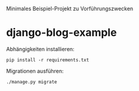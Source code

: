 Minimales Beispiel-Projekt zu Vorführungszwecken

# django-blog-example

Abhängigkeiten installieren:

```
pip install -r requirements.txt
```

Migrationen ausführen:

```
./manage.py migrate
```
